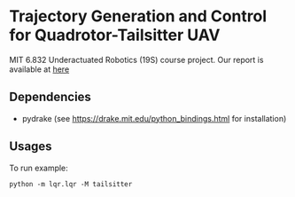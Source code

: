 # Trajectory Generation and Control for Quadrotor-Tailsitter UAV

MIT 6.832 Underactuated Robotics (19S) course project. Our report is available at [here](https://www.dropbox.com/s/rh1u9qtxid3e0hu/6_832_FinalProject.pdf?dl=0)

## Dependencies
* pydrake (see https://drake.mit.edu/python_bindings.html for installation)

## Usages
To run example:

`python -m lqr.lqr -M tailsitter`
